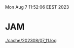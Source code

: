 Mon Aug  7 11:52:06 EEST 2023
# JAM
<a href='./cache/202308/07_11.log'>./cache/202308/07_11.log</a>
